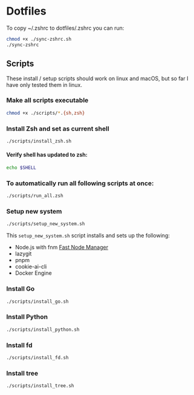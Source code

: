 # Dotfiles

To copy ~/.zshrc to dotfiles/.zshrc you can run:
```bash
chmod +x ./sync-zshrc.sh
./sync-zshrc
```

## Scripts
These install / setup scripts should work on linux and macOS, but so far I have only tested them in linux.

### Make all scripts executable
```bash
chmod +x ./scripts/*.{sh,zsh}
```

### Install Zsh and set as current shell
```bash
./scripts/install_zsh.sh
```

#### Verify shell has updated to zsh:
```bash
echo $SHELL
```

### To automatically run all following scripts at once:
```bash
./scripts/run_all.zsh
```

### Setup new system
```bash
./scripts/setup_new_system.sh
```
This `setup_new_system.sh` script installs and sets up the following:
- Node.js with fnm [Fast Node Manager](https://github.com/Schniz/fnm)
- lazygit
- pnpm
- cookie-ai-cli
- Docker Engine


### Install Go
```bash
./scripts/install_go.sh
```

### Install Python
```bash
./scripts/install_python.sh
```

### Install fd
```bash
./scripts/install_fd.sh
```

### Install tree
```bash
./scripts/install_tree.sh
```